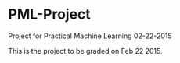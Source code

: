 # PML-Project
Project for Practical Machine Learning   02-22-2015

This is the project to be graded on Feb 22 2015.
